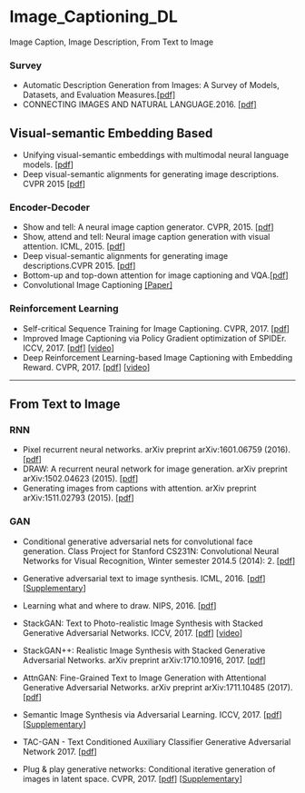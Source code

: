 # Image_Captioning_DL
Image Caption, Image Description, From Text to Image
### Survey

- Automatic Description Generation from Images: A Survey of Models, Datasets, and Evaluation Measures.[[pdf]](https://www.jair.org/media/4900/live-4900-9139-jair.pdf)
- CONNECTING IMAGES AND NATURAL LANGUAGE.2016. [[pdf]](https://pdfs.semanticscholar.org/6271/07c02c2df1366965f11678dd3c4fb14ac9b3.pdf)


## Visual-semantic Embedding Based
- Unifying visual-semantic embeddings with multimodal neural language models. [[pdf](https://arxiv.org/pdf/1411.2539.pdf)]
- Deep visual-semantic alignments for generating image descriptions. CVPR 2015 [[pdf](http://www.cv-foundation.org/openaccess/content_cvpr_2015/papers/Karpathy_Deep_Visual-Semantic_Alignments_2015_CVPR_paper.pdf)]



### Encoder-Decoder
- Show and tell: A neural image caption generator. CVPR, 2015. [[pdf](http://www.cv-foundation.org/openaccess/content_cvpr_2015/papers/Vinyals_Show_and_Tell_2015_CVPR_paper.pdf)]
- Show, attend and tell: Neural image caption generation with visual attention. ICML, 2015. [[pdf](http://proceedings.mlr.press/v37/xuc15.pdf)]
- Deep visual-semantic alignments for generating image descriptions.CVPR 2015. [[pdf](http://www.cv-foundation.org/openaccess/content_cvpr_2015/papers/Karpathy_Deep_Visual-Semantic_Alignments_2015_CVPR_paper.pdf)]
- Bottom-up and top-down attention for image captioning and VQA.[[pdf]](https://arxiv.org/abs/1707.07998)
- Convolutional Image Captioning [[Paper]](https://arxiv.org/pdf/1711.09151)

### Reinforcement Learning
- Self-critical Sequence Training for Image Captioning. CVPR, 2017. [[pdf](http://openaccess.thecvf.com/content_cvpr_2017/papers/Rennie_Self-Critical_Sequence_Training_CVPR_2017_paper.pdf)]
- Improved Image Captioning via Policy Gradient optimization of SPIDEr. ICCV, 2017. [[pdf](http://openaccess.thecvf.com/content_ICCV_2017/papers/Liu_Improved_Image_Captioning_ICCV_2017_paper.pdf)] [[video](https://www.youtube.com/watch?v=PCGuC4M038E)]
- Deep Reinforcement Learning-based Image Captioning with Embedding Reward.  CVPR, 2017. [[pdf](http://openaccess.thecvf.com/content_cvpr_2017/papers/Ren_Deep_Reinforcement_Learning-Based_CVPR_2017_paper.pdf)] [[video](https://www.youtube.com/watch?v=iTpImCJRwks)]

-----

## From Text to Image


### RNN

- Pixel recurrent neural networks. arXiv preprint arXiv:1601.06759 (2016). [[pdf](https://arxiv.org/pdf/1601.06759v3.pdf)]
- DRAW: A recurrent neural network for image generation. arXiv preprint arXiv:1502.04623 (2015). [[pdf](https://arxiv.org/pdf/1502.04623v2.pdf)]
- Generating images from captions with attention. arXiv preprint arXiv:1511.02793 (2015). [[pdf](https://arxiv.org/pdf/1511.02793v2.pdf)]


### GAN
- Conditional generative adversarial nets for convolutional face generation. Class Project for Stanford CS231N: Convolutional Neural Networks for Visual Recognition, Winter semester 2014.5 (2014): 2. [[pdf](https://pdfs.semanticscholar.org/42f6/f5454dda99d8989f9814989efd50fe807ee8.pdf)]

- Generative adversarial text to image synthesis. ICML, 2016. [[pdf](http://proceedings.mlr.press/v48/reed16.pdf)] [[Supplementary](http://proceedings.mlr.press/v48/reed16-supp.zip)]

- Learning what and where to draw. NIPS, 2016. [[pdf](http://papers.nips.cc/paper/6111-learning-what-and-where-to-draw.pdf)]

- StackGAN: Text to Photo-realistic Image Synthesis with Stacked Generative Adversarial Networks.    ICCV, 2017. [[pdf](http://openaccess.thecvf.com/content_ICCV_2017/papers/Zhang_StackGAN_Text_to_ICCV_2017_paper.pdf)] [[video](https://www.youtube.com/watch?v=crI5K4RCZws)]

- StackGAN++: Realistic Image Synthesis with Stacked Generative Adversarial Networks. arXiv preprint arXiv:1710.10916, 2017. [[pdf](https://arxiv.org/pdf/1710.10916v1.pdf)]

- AttnGAN: Fine-Grained Text to Image Generation with Attentional Generative Adversarial Networks. arXiv preprint arXiv:1711.10485 (2017). [[pdf](https://arxiv.org/abs/1711.10485)]

- Semantic Image Synthesis via Adversarial Learning. ICCV, 2017. [[pdf](http://openaccess.thecvf.com/content_ICCV_2017/papers/Dong_Semantic_Image_Synthesis_ICCV_2017_paper.pdf)] [[Supplementary](http://openaccess.thecvf.com/content_ICCV_2017/supplemental/Dong_Semantic_Image_Synthesis_ICCV_2017_supplemental.pdf)]
- TAC-GAN - Text Conditioned Auxiliary Classifier Generative Adversarial Network 2017. [[pdf](https://arxiv.org/abs/1703.06412)]
- Plug & play generative networks: Conditional iterative generation of images in latent space. CVPR, 2017. [[pdf](http://openaccess.thecvf.com/content_cvpr_2017/papers/Nguyen_Plug__Play_CVPR_2017_paper.pdf)] [[Supplementary](http://openaccess.thecvf.com/content_cvpr_2017/supplemental/Nguyen_Plug__Play_2017_CVPR_supplemental.pdf)]
